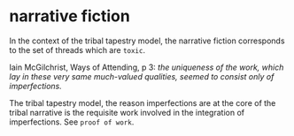 narrative fiction
=====

In the context of the tribal tapestry model, the narrative fiction corresponds to the set of threads which are `toxic`.

Iain McGilchrist, Ways of Attending, p 3:
*the uniqueness of the work, which lay in these very same much-valued qualities, seemed to consist only of imperfections.*

The tribal tapestry model, the reason imperfections are at the core of the tribal narrative is the requisite work involved in the integration of imperfections. See `proof of work`.
